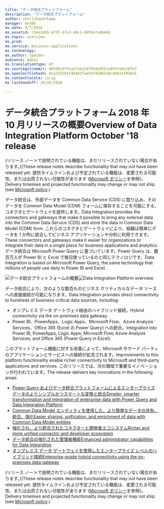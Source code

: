```yaml
---
title: "データ統合プラットフォーム"
description: "データ統合プラットフォーム"
author: shellyhaverkamp
manager: AnnBe
ms.date: 9/7/2018
ms.assetid: c1ee3db5-6f37-47cd-a0c1-b995e7ad844d
ms.topic: overview
ms.prod: 
ms.service: business-applications
ms.technology: 
ms.author: tpalmer
audience: Admin
ms.translationtype: HT
ms.sourcegitcommit: d65d9c6f9cae75ea7d7934a95b3a9f67a9e10fe3
ms.openlocfilehash: 6ca2d3391f48462fae54fd1065a6cd4814703dd1
ms.contentlocale: ja-jp
ms.lasthandoff: 10/26/2018

---
```




#  <a name="overview-of-data-integration-platform-october-18-release"></a><span data-ttu-id="0c33f-103">データ統合プラットフォーム 2018 年 10 月リリースの概要</span><span class="sxs-lookup"><span data-stu-id="0c33f-103">Overview of Data Integration Platform October '18 release</span></span>

<span data-ttu-id="0c33f-104">(リリース ノートで説明されている機能は、まだリリースされていない場合があります。)</span><span class="sxs-lookup"><span data-stu-id="0c33f-104">(These release notes describe functionality that may not have been released yet.</span></span> <span data-ttu-id="0c33f-105">提供タイムラインおよび予定されている機能は、変更される可能性、または出荷されない可能性があります ([Microsoft ポリシー](https://go.microsoft.com/fwlink/p/?linkid=2007332)を参照)。</span><span class="sxs-lookup"><span data-stu-id="0c33f-105">Delivery timelines and projected functionality may change or may not ship (see [Microsoft policy](https://go.microsoft.com/fwlink/p/?linkid=2007332).)</span></span> 

<span data-ttu-id="0c33f-106">データ統合は、外部データを Common Data Service (CDS) に取り込み、そのデータを Common Data Model (CDM) フォームに保存することを可能にする、コネクタとゲートウェイを提供します。</span><span class="sxs-lookup"><span data-stu-id="0c33f-106">Data Integration provides the connectors and gateways that make it possible to bring any external data into the Common Data Service (CDS) and store the data in Common Data Model (CDM) form.</span></span> <span data-ttu-id="0c33f-107">これらのコネクタとゲートウェイにより、組織は簡単にデータを 1 か所に統合してビジネス アプリケーションや分析に利用できます。</span><span class="sxs-lookup"><span data-stu-id="0c33f-107">These connectors and gateways make it easier for organizations to integrate their data in a single place for business applications and analytics.</span></span> <span data-ttu-id="0c33f-108">データ統合は Microsoft Power Query に基づいています。Power Query は、数百万人が Power BI と Excel で毎日使っているのと同じテクノロジです。</span><span class="sxs-lookup"><span data-stu-id="0c33f-108">Data Integration is based on Microsoft Power Query, the same technology that millions of people use daily in Power BI and Excel.</span></span>

<span data-ttu-id="0c33f-109">![データ統合プラットフォームの概要](media/data-integration-1.png "データ統合プラットフォームの概要")</span><span class="sxs-lookup"><span data-stu-id="0c33f-109">![Data Integration Platform overview](media/data-integration-1.png "Data Integration platform")</span></span>

<span data-ttu-id="0c33f-110">データ統合により、次のような数百ものビジネス クリティカルなデータ ソースへの直接接続が可能になります。</span><span class="sxs-lookup"><span data-stu-id="0c33f-110">Data Integration provides direct connectivity to hundreds of business-critical data sources, including:</span></span>

-   <span data-ttu-id="0c33f-111">オンプレミス データ ゲートウェイ経由のハイブリッド接続。</span><span class="sxs-lookup"><span data-stu-id="0c33f-111">Hybrid connectivity via the on-premises data gateway.</span></span>
-   <span data-ttu-id="0c33f-112">Power BI、PowerApps、Logic Apps、Microsoft Flow、Azure Analysis Services、Office 365 (Excel の Power Query) への統合。</span><span class="sxs-lookup"><span data-stu-id="0c33f-112">Integration into Power BI, PowerApps, Logic Apps, Microsoft Flow, Azure Analysis Services, and Office 365 (Power Query in Excel).</span></span>

<span data-ttu-id="0c33f-113">このプラットフォーム機能に対する改善によって、Microsoft やサード パーティのアプリケーションとサービスへの接続が拡充されます。</span><span class="sxs-lookup"><span data-stu-id="0c33f-113">Improvements to this platform functionality enable richer connectivity to Microsoft and third-party applications and services.</span></span> <span data-ttu-id="0c33f-114">このリリースでは、次の領域で重要なイノベーションが行われています。</span><span class="sxs-lookup"><span data-stu-id="0c33f-114">The release delivers key innovations in the following areas:</span></span>

-   [<span data-ttu-id="0c33f-115">Power Query およびデータ統合プラットフォームによるエンタープライズ データのよりシンプルかつスマートな変換と統合</span><span class="sxs-lookup"><span data-stu-id="0c33f-115">Simpler, smarter transformation and integration of enterprise data with Power Query and Data Integration Platform</span></span>](1-power-query.md)
-   [<span data-ttu-id="0c33f-116">Common Data Model エンティティを使用した、より簡単なデータの共有、統合、強化</span><span class="sxs-lookup"><span data-stu-id="0c33f-116">Easier sharing, unification, and enrichment of data with Common Data Model entities</span></span>](2-cdm.md)
-   [<span data-ttu-id="0c33f-117">強化され、より統合されたコネクターと開発者エコシステム</span><span class="sxs-lookup"><span data-stu-id="0c33f-117">Richer and more unified connector and developer ecosystem</span></span>](3-connector-ecosystem.md)
-   [<span data-ttu-id="0c33f-118">データ統合の強化された管理者機能</span><span class="sxs-lookup"><span data-stu-id="0c33f-118">Enhanced administrator capabilities for Data Integration</span></span>](4-data-integration-admin.md)
-   [<span data-ttu-id="0c33f-119">オンプレミス データ ゲートウェイを使用したエンタープライズ レベルのハイブリッド接続</span><span class="sxs-lookup"><span data-stu-id="0c33f-119">Enterprise-grade hybrid connectivity using the on-premises data gateway</span></span>](5-data-gateway.md)

<span data-ttu-id="0c33f-120">(リリース ノートで説明されている機能は、まだリリースされていない場合があります。)</span><span class="sxs-lookup"><span data-stu-id="0c33f-120">(These release notes describe functionality that may not have been released yet.</span></span> <span data-ttu-id="0c33f-121">提供タイムラインおよび予定されている機能は、変更される可能性、または出荷されない可能性があります ([Microsoft ポリシー](https://go.microsoft.com/fwlink/p/?linkid=2007332)を参照)。</span><span class="sxs-lookup"><span data-stu-id="0c33f-121">Delivery timelines and projected functionality may change or may not ship (see [Microsoft policy](https://go.microsoft.com/fwlink/p/?linkid=2007332).)</span></span> 

